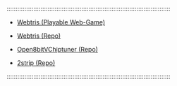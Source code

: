 ::::::::::::::::::::::::::::::::::::::::::::::::::::::::::::::::::::::::::::::::::::::::::::

- [Webtris (Playable Web-Game)](./data/tris.html)

- [Webtris (Repo)](https://github.com/trzyglow/Webtris)

- [Open8bitVChiptuner (Repo)](https://github.com/trzyglow/Open8bitVChiptuner)

- [2strip (Repo)](https://github.com/trzyglow/2strip)

::::::::::::::::::::::::::::::::::::::::::::::::::::::::::::::::::::::::::::::::::::::::::::

<link rel="shortcut icon" type="image/x-icon" href="./data/favicon.ico">
